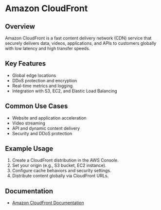 # Amazon CloudFront

## Overview
Amazon CloudFront is a fast content delivery network (CDN) service that securely delivers data, videos, applications, and APIs to customers globally with low latency and high transfer speeds.

## Key Features
- Global edge locations
- DDoS protection and encryption
- Real-time metrics and logging
- Integration with S3, EC2, and Elastic Load Balancing

## Common Use Cases
- Website and application acceleration
- Video streaming
- API and dynamic content delivery
- Security and DDoS protection

## Example Usage
1. Create a CloudFront distribution in the AWS Console.
2. Set your origin (e.g., S3 bucket, EC2 instance).
3. Configure cache behaviors and security settings.
4. Distribute content globally via CloudFront URLs.

## Documentation
- [Amazon CloudFront Documentation](https://docs.aws.amazon.com/cloudfront/)
